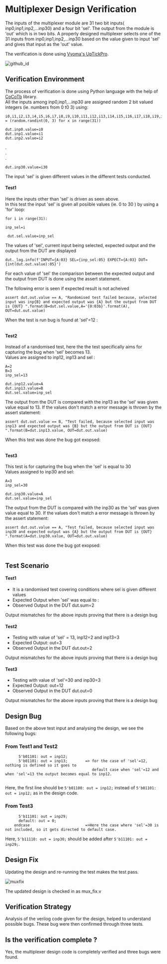# Multiplexer Design Verification
The inputs of the multiplexer module are 31 two bit inputs( inp0,inp1,inp2,...inp30) and a four bit 'sel'. The output from the module is 'out' which is in two bits. A properly designed multiplexer selects one of the 31 inputs from inp0,inp1,inp2,...inp30 based on the value given to input 'sel' and gives that input as the 'out' value.

The verification is done using [Vyoma's UpTickPro](https://vyomasystems.com).

![github_id](https://user-images.githubusercontent.com/84652232/181879292-9b0057a9-14a5-48eb-8640-1f4c2f89e669.png)



## Verification Environment

The process of verification is done using Python language with the help of [CoCoTb](https://www.cocotb.org/) library.
<br> All the inputs among inp0,inp1,...inp30 are assigned random 2 bit valued integers (ie. numbers from 0 t0 3) using:

```
i0,i1,i2,i3,i4,i5,i6,i7,i8,i9,i10,i11,i12,i13,i14,i15,i16,i17,i18,i19,i20,i21,i22,i23,i24,i25,i26,i27,i28,i29,i30 = (random.randint(0, 3) for x in range(31))
```
```
dut.inp0.value=i0
dut.inp1.value=i1
dut.inp2.value=i2
```
.<br>.<br>.<br>
```
dut.inp30.value=i30
```
The input 'sel' is given different values in the different tests conducted.

#### Test1 ####

Here the inputs other than 'sel' is driven as seen above.<br>
In this test the input 'sel' is given all posiible values (ie. 0 to 30 ) by using a 'for' loop:
```
for i in range(31):
```
```
inp_sel=i
```
```
 dut.sel.value=inp_sel
 ```
 The values of 'sel', current input being selected, expected output and the output from the DUT are displayed
 ```
 dut._log.info(f'INPUT={A:03} SEL={inp_sel:05} EXPECT={A:03} DUT={int(dut.out.value):05}')
 ```
 For each value of 'sel' the comparison between the expected output and the output from DUT is done using the assert statement.

The following error is seen if expected result is not acheived
```
assert dut.out.value == A, "Randomised test failed because, selected input was inp{B} and expected output was {A} but the output from DUT is {OUT} ".format(B=dut.sel.value,A='{0:03b}'.format(A), OUT=dut.out.value)
```
When the test is run bug is found at 'sel'=12 :
```

```

#### Test2 ####
Instead of a randomised test, here the the test specifically aims for capturing the bug when 'sel' becomes 13.<br>
Values are assigned to inp12, inp13 and sel :
```
A=2
B=3 
inp_sel=13 

dut.inp12.value=A
dut.inp13.value=B
dut.sel.value=inp_sel
```
The output from the DUT is compared with the inp13 as the 'sel' was given value equal to 13. If the values don't match a error message is thrown by the assert statement:
```
assert dut.out.value == B, "Test failed, because selected input was inp13 and expected output was {B} but the output from DUT is {OUT} ".format(B=dut.inp13.value, OUT=dut.out.value)
```
When this test was done the bug got exopsed:
```

```

#### Test3 ####
This test is for capturing the bug when the 'sel' is equal to 30<br> Values assigned to inp30 and sel:

```
A=3
inp_sel=30

dut.inp30.value=A
dut.sel.value=inp_sel

```
The output from the DUT is compared with the inp30 as the 'sel' was given value equal to 30. If the values don't match a error message is thrown by the assert statement:


```
assert dut.out.value == A, "Test failed, because selected input was inp30 and expected output was {A} but the output from DUT is {OUT} ".format(A=dut.inp30.value, OUT=dut.out.value)

```
When this test was done the bug got exopsed:
```

```


## Test Scenario ##
#### Test1
- It is a randomised test covering conditions where sel is given different values
- Expected Output when 'sel' was equal to : 
- Observed Output in the DUT dut.sum=2

Output mismatches for the above inputs proving that there is a design bug

#### Test2
- Testing with value of 'sel' = 13, inp12=2 and inp13=3
- Expected Output: out=3
- Observed Output in the DUT dut.out=2

Output mismatches for the above inputs proving that there is a design bug

#### Test3
- Testing with value of 'sel'=30 and inp30=3
- Expected Output: out=12
- Observed Output in the DUT dut.out=0

Output mismatches for the above inputs proving that there is a design bug

## Design Bug
Based on the above test input and analysing the design, we see the following bugs:

### From Test1 and Test2
```
      5'b01101: out = inp12;
      5'b01101: out = inp13;        => for the case of 'sel'=12, nothing is defined so it goes to 
                                       default case when 'sel'=12 and when 'sel'=13 the output becomes equal to inp12.
 
```
Here, the first line should be ``5'b01100: out = inp12;`` instead of ``5'b01101: out = inp12;`` as in the design code.

### From Test3
```
      5'b11101: out = inp29;                
      default: out = 0;
    endcase                         =>Here the case where 'sel'=30 is not included, so it gets directed to default case.
```
Here, ``5'b11110: out = inp30;`` should be added after ``5'b11101: out = inp29;``.

## Design Fix
Updating the design and re-running the test makes the test pass.

![muxfix](https://user-images.githubusercontent.com/84652232/181877909-8c4ccec6-17c6-4edd-87c8-4edbf05c74e7.png)


The updated design is checked in as mux_fix.v

## Verification Strategy
Analysis of the verilog code given for the design, helped to understand possible bugs. These bug were then confirmed through three tests.

## Is the verification complete ?
Yes, the multiplexer design code is completely verified and three bugs were found.
